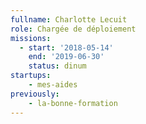 ```yaml
---
fullname: Charlotte Lecuit
role: Chargée de déploiement
missions:
  - start: '2018-05-14'
    end: '2019-06-30'
    status: dinum
startups:
    - mes-aides
previously:
    - la-bonne-formation
---
```

